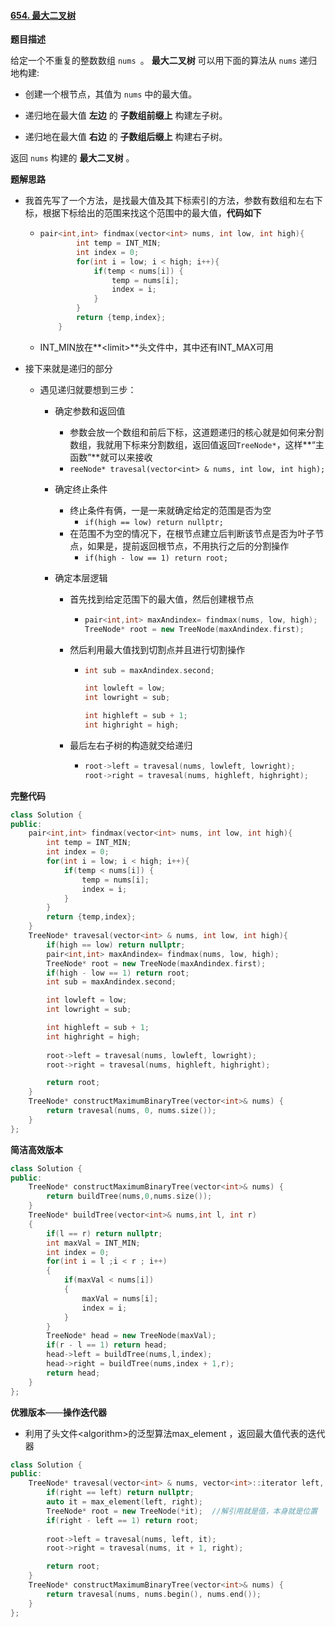 #### [654. 最大二叉树](https://leetcode.cn/problems/maximum-binary-tree/)

**题目描述**

给定一个不重复的整数数组 `nums `。 **最大二叉树** 可以用下面的算法从 `nums` 递归地构建:

- 创建一个根节点，其值为 `nums` 中的最大值。

-  递归地在最大值 **左边** 的 **子数组前缀上** 构建左子树。

- 递归地在最大值 **右边** 的 **子数组后缀上** 构建右子树。

返回 `nums` 构建的 **最大二叉树** 。

**题解思路**

- 我首先写了一个方法，是找最大值及其下标索引的方法，参数有数组和左右下标，根据下标给出的范围来找这个范围中的最大值，**代码如下**

  - ```c++
    pair<int,int> findmax(vector<int> nums, int low, int high){
            int temp = INT_MIN;
            int index = 0;
            for(int i = low; i < high; i++){
                if(temp < nums[i]) {
                    temp = nums[i];
                    index = i;
                } 
            }
            return {temp,index};
        }
    ```
    
  - INT_MIN放在**\<limit>**头文件中，其中还有INT_MAX可用

- 接下来就是递归的部分

  - 遇见递归就要想到三步：

    - 确定参数和返回值

      - 参数会放一个数组和前后下标，这道题递归的核心就是如何来分割数组，我就用下标来分割数组，返回值返回`TreeNode*`，这样**“主函数”**就可以来接收
      - `reeNode* travesal(vector<int> & nums, int low, int high);`

    - 确定终止条件

      - 终止条件有俩，一是一来就确定给定的范围是否为空
        - `if(high == low) return nullptr;`
      - 在范围不为空的情况下，在根节点建立后判断该节点是否为叶子节点，如果是，提前返回根节点，不用执行之后的分割操作
        - `if(high - low == 1) return root;`

    - 确定本层逻辑

      - 首先找到给定范围下的最大值，然后创建根节点

        - ```c++
          pair<int,int> maxAndindex= findmax(nums, low, high);
          TreeNode* root = new TreeNode(maxAndindex.first);
          ```

      - 然后利用最大值找到切割点并且进行切割操作

        - ```c++
          int sub = maxAndindex.second;
          
          int lowleft = low;
          int lowright = sub;
          
          int highleft = sub + 1;
          int highright = high;
          ```
        
      - 最后左右子树的构造就交给递归
      
        - ```c++
          root->left = travesal(nums, lowleft, lowright);
          root->right = travesal(nums, highleft, highright);
          ```

**完整代码**

```c++
class Solution {
public:
    pair<int,int> findmax(vector<int> nums, int low, int high){
        int temp = INT_MIN;
        int index = 0;
        for(int i = low; i < high; i++){
            if(temp < nums[i]) {
                temp = nums[i];
                index = i;
            } 
        }
        return {temp,index};
    }
    TreeNode* travesal(vector<int> & nums, int low, int high){
        if(high == low) return nullptr;
        pair<int,int> maxAndindex= findmax(nums, low, high);
        TreeNode* root = new TreeNode(maxAndindex.first);
        if(high - low == 1) return root;
        int sub = maxAndindex.second;

        int lowleft = low;
        int lowright = sub;

        int highleft = sub + 1;
        int highright = high;
    
        root->left = travesal(nums, lowleft, lowright);
        root->right = travesal(nums, highleft, highright);

        return root;
    }
    TreeNode* constructMaximumBinaryTree(vector<int>& nums) {
        return travesal(nums, 0, nums.size());
    }
};
```

 **简洁高效版本**

```c++
class Solution {
public:
    TreeNode* constructMaximumBinaryTree(vector<int>& nums) {
        return buildTree(nums,0,nums.size());
    }
    TreeNode* buildTree(vector<int>& nums,int l, int r)
    {
        if(l == r) return nullptr;
        int maxVal = INT_MIN;
        int index = 0;
        for(int i = l ;i < r ; i++)
        {
            if(maxVal < nums[i])
            {
                maxVal = nums[i];
                index = i;
            }
        }
        TreeNode* head = new TreeNode(maxVal);
        if(r - l == 1) return head;
        head->left = buildTree(nums,l,index);
        head->right = buildTree(nums,index + 1,r);
        return head;
    }
};
```

**优雅版本**——**操作迭代器**

- 利用了头文件\<algorithm>的泛型算法max_element ，返回最大值代表的迭代器

```c++
class Solution {
public:
    TreeNode* travesal(vector<int> & nums, vector<int>::iterator left, vector<int>::iterator right){
        if(right == left) return nullptr;
        auto it = max_element(left, right);
        TreeNode* root = new TreeNode(*it);  //解引用就是值，本身就是位置
        if(right - left == 1) return root;        
    
        root->left = travesal(nums, left, it);
        root->right = travesal(nums, it + 1, right);

        return root;
    }
    TreeNode* constructMaximumBinaryTree(vector<int>& nums) {
        return travesal(nums, nums.begin(), nums.end());
    }
};
```

